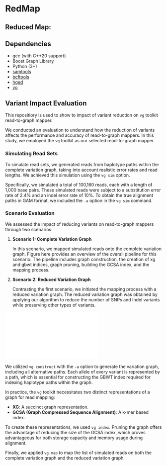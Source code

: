 # RedMap

## Reduced Map:


## Dependencies
- gcc (with C++20 support)
- Boost Graph Library
- Python (3+)
- [samtools](https://vcftools.github.io/)
- [bcftools](https://samtools.github.io/bcftools/)
- [hged](https://github.com/NedaTavakoli/hged_cpp)
- [vg](https://github.com/vgteam/vg)


## Variant Impact Evaluation
This repositiory is used to show to impact of variant reduction on `vg` toolkit read-to-graph mapper.

We conducted an evaluation to understand how the reduction of variants affects the performance and accuracy of read-to-graph mappers. In this study, we employed the `vg` toolkit as our selected read-to-graph mapper.

### Simulating Read Sets

To simulate read sets, we generated reads from haplotype paths within the complete variation graph, taking into account realistic error rates and read lengths. We achieved this simulation using the `vg sim` option.

Specifically, we simulated a total of 100,160 reads, each with a length of 1,000 base pairs. These simulated reads were subject to a substitution error rate of 2.4% and an indel error rate of 10%. To obtain the true alignment paths in GAM format, we included the `-a` option in the `vg sim` command.

### Scenario Evaluation

We assessed the impact of reducing variants on read-to-graph mappers through two scenarios:

1. **Scenario 1: Complete Variation Graph**

   In this scenario, we mapped simulated reads onto the complete variation graph. Figure here provides an overview of the overall pipeline for this scenario. The pipeline includes graph construction, the creation of xg and gbwt indices, graph pruning, building the GCSA index, and the mapping process.

2. **Scenario 2: Reduced Variation Graph**

   Contrasting the first scenario, we initiated the mapping process with a reduced variation graph. The reduced variation graph was obtained by applying our algorithm to reduce the number of SNPs and Indel variants while preserving other types of variants.



![Workflow](figures/pipeline.pdf)


We utilized `vg construct` with the `-a` option to generate the variation graph, including all alternative paths. Each allele of every variant is represented by a path, which is essential for constructing the GBWT index required for indexing haplotype paths within the graph.

In practice, the `vg` toolkit necessitates two distinct representations of a graph for read mapping:
- **XG**: A succinct graph representation.
- **GCSA (Graph Compressed Sequence Alignment)**: A k-mer based index.

To create these representations, we used `vg index`. Pruning the graph offers the advantage of reducing the size of the GCSA index, which proves advantageous for both storage capacity and memory usage during alignment.

Finally, we applied `vg map` to map the list of simulated reads on both the complete variation graph and the reduced variation graph.
